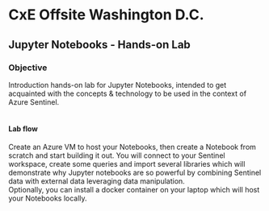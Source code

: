 # CxE Offsite Washington D.C.
## Jupyter Notebooks - Hands-on Lab

### Objective
Introduction hands-on lab for Jupyter Notebooks, intended to get acquainted with the concepts & technology to be used in the context of Azure Sentinel. <br><br>

#### Lab flow
Create an Azure VM to host your Notebooks, then create a Notebook from scratch and start building it out. You will connect to your Sentinel workspace, create some queries and import several libraries which will demonstrate why Jupyter notebooks are so powerful by combining Sentinel data with external data leveraging data manipulation. <br>
Optionally, you can install a docker container on your laptop which will host your Notebooks locally.